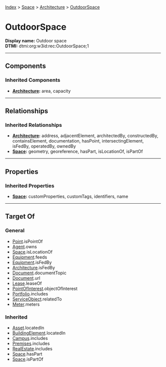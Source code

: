[Index](../../index.md) > [Space](../Space.md) > [Architecture](Architecture.md) > [OutdoorSpace](#)
# OutdoorSpace

**Display name:** Outdoor space<br />
**DTMI:** dtmi:org:w3id:rec:OutdoorSpace;1

---

## Components

### Inherited Components
* **[Architecture](Architecture.md):** area, capacity

---

## Relationships

### Inherited Relationships
* **[Architecture](Architecture.md):** address, adjacentElement, architectedBy, constructedBy, containsElement, documentation, hasPoint, intersectingElement, isFedBy, operatedBy, ownedBy
* **[Space](../Space.md):** geometry, georeference, hasPart, isLocationOf, isPartOf

---

## Properties

### Inherited Properties
* **[Space](../Space.md):** customProperties, customTags, identifiers, name

---

## Target Of
### General
* [Point](../../Point/Point.md).isPointOf
* [Agent](../../Agent/Agent.md).owns
* [Space](../Space.md).isLocationOf
* [Equipment](../../Asset/Equipment/Equipment.md).feeds
* [Equipment](../../Asset/Equipment/Equipment.md).isFedBy
* [Architecture](Architecture.md).isFedBy
* [Document](../../Information/Document/Document.md).documentTopic
* [Document](../../Information/Document/Document.md).url
* [Lease](../../Event/Lease.md).leaseOf
* [PointOfInterest](../../Information/PointOfInterest.md).objectOfInterest
* [Portfolio](../../Collection/Portfolio.md).includes
* [ServiceObject](../../Information/ServiceObject/ServiceObject.md).relatedTo
* [Meter](../../Asset/Equipment/Meter/Meter.md).meters
### Inherited
* [Asset](../../Asset/Asset.md).locatedIn
* [BuildingElement](../../BuildingElement/BuildingElement.md).locatedIn
* [Campus](../../Collection/Campus.md).includes
* [Premises](../../Collection/Premises.md).includes
* [RealEstate](../../Collection/RealEstate.md).includes
* [Space](../Space.md).hasPart
* [Space](../Space.md).isPartOf

